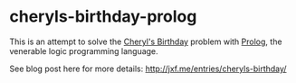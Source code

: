 # cheryls-birthday-prolog

This is an attempt to solve the [Cheryl's Birthday](http://en.wikipedia.org/wiki/Cheryl%27s_Birthday) problem with [Prolog](http://en.wikipedia.org/wiki/Prolog), the venerable logic programming language.

See blog post here for more details: http://jxf.me/entries/cheryls-birthday/
